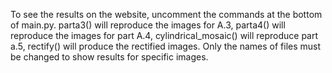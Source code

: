 To see the results on the website, uncomment the commands at the bottom of main.py. parta3() will reproduce the images for A.3, parta4() will reproduce the 
images for part A.4, cylindrical_mosaic() will reproduce part a.5, rectify() will produce the rectified images. Only the names of files must be changed to
show results for specific images.